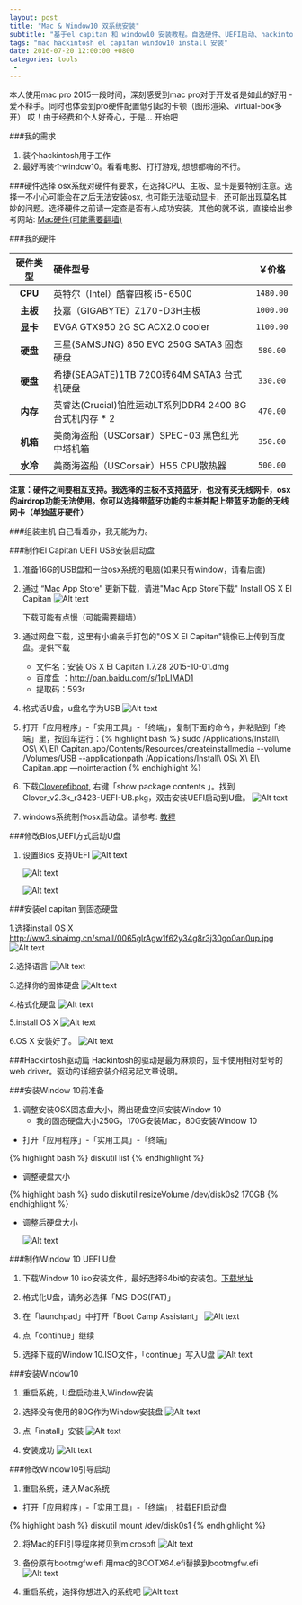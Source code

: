 ```yaml
---
layout: post
title: "Mac & Window10 双系统安装"
subtitle: "基于el capitan 和 window10 安装教程。自选硬件、UEFI启动、hackintosh驱动"
tags: "mac hackintosh el capitan window10 install 安装"
date: 2016-07-20 12:00:00 +0800
categories: tools
 -
---
```

本人使用mac pro 2015一段时间，深刻感受到mac pro对于开发者是如此的好用 - 爱不释手。同时也体会到pro硬件配置低引起的卡顿（图形渲染、virtual-box多开） 哎！由于经费和个人好奇心，于是...  开始吧

###我的需求

1. 装个hackintosh用于工作
2. 最好再装个window10。看看电影、打打游戏, 想想都嗨的不行。

###硬件选择
osx系统对硬件有要求，在选择CPU、主板、显卡是要特别注意。选择一不小心可能会在之后无法安装osx, 也可能无法驱动显卡，还可能出现莫名其妙的问题。选择硬件之前请一定查是否有人成功安装。其他的就不说，直接给出参考网站: [Mac硬件(可能需要翻墙)][mac-hardware-url]

###我的硬件

| 硬件类型 | 硬件型号 | ￥价格 |
| :---: | :--- | :---: |
| **CPU** | 英特尔（Intel）酷睿四核 i5-6500 | `1480.00` |
| **主板** | 技嘉（GIGABYTE）Z170-D3H主板 | `1000.00` |
| **显卡** | EVGA GTX950 2G SC ACX2.0 cooler | `1100.00` |
| **硬盘** | 三星(SAMSUNG) 850 EVO 250G SATA3 固态硬盘 | `580.00` |
| **硬盘** | 希捷(SEAGATE)1TB 7200转64M SATA3 台式机硬盘 | `330.00` |
| **内存** | 英睿达(Crucial)铂胜运动LT系列DDR4 2400 8G台式机内存 * 2 | `470.00` |
| **机箱** | 美商海盗船（USCorsair）SPEC-03 黑色红光 中塔机箱 | `350.00` |
| **水冷** | 美商海盗船（USCorsair）H55 CPU散热器 | `500.00` |

**注意：硬件之间要相互支持。我选择的主板不支持蓝牙，也没有买无线网卡，osx的airdrop功能无法使用。你可以选择带蓝牙功能的主板并配上带蓝牙功能的无线网卡（单独蓝牙硬件）**


###组装主机
自己看着办，我无能为力。

###制作El Capitan UEFI USB安装启动盘

1. 准备16G的USB盘和一台osx系统的电脑(如果只有window，请看后面)

2. 通过 “Mac App Store” 更新下载，请进"Mac App Store下载" Install OS X El Capitan
    ![Alt text](http://ww3.sinaimg.cn/mw690/0065glrAgw1f62y34g8r3j30go0an0up.jpg "install os x el capitan")
    
    下载可能有点慢（可能需要翻墙）

3. 通过网盘下载，这里有小编亲手打包的"OS X El Capitan"镜像已上传到百度盘。提供下载
    - 文件名：安装 OS X El Capitan 1.7.28 2015-10-01.dmg
    - 百度盘 ：http://pan.baidu.com/s/1pLIMAD1
    - 提取码：593r

4. 格式话U盘，u盘名字为USB 
    ![Alt text](http://ww3.sinaimg.cn/mw690/0065glrAgw1f62y353duxj30no0kwaew.jpg "format usb")

5. 打开「应用程序」-「实用工具」-「终端」，复制下面的命令，并粘贴到「终端」里，按回车运行：{% highlight bash %}
sudo /Applications/Install\ OS\ X\ El\ Capitan.app/Contents/Resources/createinstallmedia --volume /Volumes/USB --applicationpath /Applications/Install\ OS\ X\ El\ Capitan.app —nointeraction
{% endhighlight %}

6. 下载[Cloverefiboot][Clover-url], 右键「show package contents 」。找到Clover_v2.3k_r3423-UEFI-UB.pkg，双击安装UEFI启动到U盘。
    ![Alt text](http://ww3.sinaimg.cn/mw690/0065glrAgw1f62y33z603j30kc0faq5t.jpg "clover efi boot")

7. windows系统制作osx启动盘。请参考: [教程][window-oxs-usb-tutorial-url]

###修改Bios,UEFI方式启动U盘

1. 设置Bios 支持UEFI
    ![Alt text](http://ww1.sinaimg.cn/mw690/0065glrAgw1f6325f8w00j3112112tds.jpg "bios")

    ![Alt text](http://ww1.sinaimg.cn/mw690/0065glrAgw1f6325mko1mj3112112gq5.jpg "bios")

    ![Alt text](http://ww1.sinaimg.cn/mw690/0065glrAgw1f632pgurc6j3112112dlk.jpg "bios")

###安装el capitan 到固态硬盘

1.选择install OS X
http://ww3.sinaimg.cn/small/0065glrAgw1f62y34g8r3j30go0an0up.jpg
    ![Alt text](http://ww2.sinaimg.cn/mw690/0065glrAgw1f62y35qv55j30hs0a03yn.jpg "mac install")

2.选择语言
    ![Alt text](http://ww1.sinaimg.cn/mw690/0065glrAgw1f62y36gi2gj30se0l8dil.jpg "mac install")

3.选择你的固体硬盘
    ![Alt text](http://ww3.sinaimg.cn/mw690/0065glrAgw1f62y379tqzj30sc0letac.jpg "mac install")

4.格式化硬盘
    ![Alt text](http://ww3.sinaimg.cn/mw690/0065glrAgw1f62y37whnrj30hs0dcmys.jpg "mac install")

5.install OS X
    ![Alt text](http://ww1.sinaimg.cn/mw690/0065glrAgw1f62y38zx9oj30hs0dejs1.jpg "mac install")

6.OS X 安装好了。
    ![Alt text](http://ww3.sinaimg.cn/mw690/0065glrAgw1f62y39uiedj30hs0ddgpl.jpg "mac install")

###Hackintosh驱动篇
Hackintosh的驱动是最为麻烦的，显卡使用相对型号的web driver。驱动的详细安装介绍另起文章说明。

###安装Window 10前准备

1. 调整安装OSX固态盘大小，腾出硬盘空间安装Window 10
    - 我的固态硬盘大小250G，170G安装Mac，80G安装Window 10

* 打开「应用程序」-「实用工具」-「终端」

{% highlight bash %}
diskutil list
{% endhighlight %}

* 调整硬盘大小

{% highlight bash %}
sudo diskutil resizeVolume /dev/disk0s2 170GB 
{% endhighlight %}

* 调整后硬盘大小

    ![Alt text](http://ww2.sinaimg.cn/mw690/0065glrAgw1f62z9gmspmj30hk04w0tv.jpg "win install")

###制作Window 10 UEFI U盘

1. 下载Window 10 iso安装文件，最好选择64bit的安装包。[下载地址][msdn-i-tell-you-url]

2. 格式化U盘，请务必选择「MS-DOS(FAT)」

3. 在「launchpad」中打开「Boot Camp Assistant」
    ![Alt text](http://ww3.sinaimg.cn/mw690/0065glrAgw1f6303tw70sj30ov0ic40x.jpg "win install")

4. 点「continue」继续

5. 选择下载的Window 10.ISO文件，「continue」写入U盘
    ![Alt text](http://ww2.sinaimg.cn/mw690/0065glrAgw1f6307aur77j30ov0icabm.jpg "win install")

###安装Window10

1. 重启系统，U盘启动进入Window安装

2. 选择没有使用的80G作为Window安装盘
    ![Alt text](http://ww2.sinaimg.cn/mw690/0065glrAgw1f630qfhsd4j31560obwh7.jpg "win install")

3. 点「install」安装
    ![Alt text](http://ww2.sinaimg.cn/mw690/0065glrAgw1f6313mpr9yj314t0mrgnp.jpg "win install")

4. 安装成功
    ![Alt text](http://ww2.sinaimg.cn/mw690/0065glrAgw1f630qmkiiwj316c0paacx.jpg "win install")

###修改Window10引导启动

1. 重启系统，进入Mac系统

* 打开「应用程序」-「实用工具」-「终端」, 挂载EFI启动盘

{% highlight bash %}
diskutil mount /dev/disk0s1
{% endhighlight %}

2. 将Mac的EFI引导程序拷贝到microsoft
    ![Alt text](http://ww1.sinaimg.cn/mw690/0065glrAgw1f631iu7n22j30s70ef0us.jpg "win install")

3. 备份原有bootmgfw.efi 用mac的BOOTX64.efi替换到bootmgfw.efi
    ![Alt text](http://ww1.sinaimg.cn/mw690/0065glrAgw1f631j2zabfj30s70efdj1.jpg "win install")

4. 重启系统，选择你想进入的系统吧
    ![Alt text](http://ww2.sinaimg.cn/mw690/0065glrAgw1f63254x49hj3112112wi4.jpg "win install")

[mac-hardware-url]: http://www.tonymacx86.com/buyersguide/march/2016
[Clover-url]: http://sourceforge.net/projects/cloverefiboot/
[window-oxs-usb-tutorial-url]: https://www.zhihu.com/question/19812727
[msdn-i-tell-you-url]: http://www.itellyou.cn

